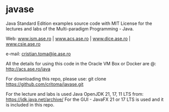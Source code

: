 # javase

Java Standard Edition examples source code with MIT License for the lectures and labs of the Multi-paradigm Programming - Java.

Web: www.ism.ase.ro | www.acs.ase.ro | www.dice.ase.ro | www.csie.ase.ro

e-mail: cristian.toma@ie.ase.ro

All the details for using this code in the Oracle VM Box or Docker are @: http://acs.ase.ro/java

For downloading this repo, please use:
git clone https://github.com/critoma/javase.git

For the lecture and labs is used Java OpenJDK 21, 17, 11 LTS from: https://jdk.java.net/archive/
For the GUI - JavaFX 21 or 17 LTS is used and it is included in this repo.

